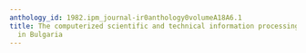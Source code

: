 ```yaml
---
anthology_id: 1982.ipm_journal-ir0anthology0volumeA18A6.1
title: The computerized scientific and technical information processing and dissemination
  in Bulgaria
---
```

